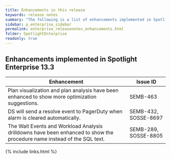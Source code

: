 ```yaml
---
title: Enhancements in this release
keywords: release notes
summary: "The following is a list of enhancements implemented in Spotlight Enterprise 13.3"
sidebar: p_enterprise_sidebar
permalink: enterprise_releasenotes_enhancements.html
folder: SpotlightEnterprise
readonly: true
---
```


## Enhancements implemented in Spotlight Enterprise 13.3

Enhancement | Issue ID
------------|---------
Plan visualization and plan analysis have been enhanced to show more optimization suggestions. | SEMB-463
DS will send a resolve event to PagerDuty when alarm is cleared automatically. | SEMB-432, SOSSE-8697
The Wait Events and Workload Analysis drilldowns have been enhanced to show the procedure name instead of the SQL text. | SEMB-289, SOSSE-8805

{% include links.html %}
